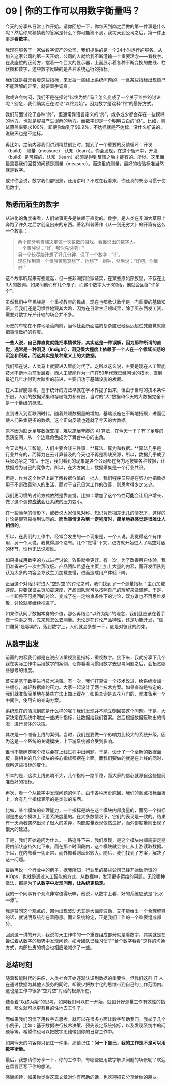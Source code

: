 # 09 | 你的工作可以用数字衡量吗？
    

今天的分享从日常工作开始。请你回想一下，你每天到岗之后做的第一件事是什么呢？然后你来猜猜我的答案是什么？你可能猜不到，我每天到公司之后，第一件正事是**看数字**。

我现在服务于一家做数字资产的公司，我们提供的是一个24小时运行的服务。从加入这家公司的第一天开始，公司的人就给我不断灌输一个重要理念——看数字。在我座位的正前方，摆着一个巨大的显示器，上面展示着各种不断变换的曲线、柱状图和数字，这些数字反映的是各种系统运行的指标。

我们就是每天看着这些指标，来发掘一些线上系统问题的，一旦某些指标出现自己不能理解的异常，就要着手调查。

你或许会纳闷，我们不是在探讨“以终为始”吗？怎么变成了一个关于监控的讨论呢？别急，我们确实还在讨论“以终为始”，因为数字是诠释“终”的最好方式。

我们前面讨论了各种“终”，但通常靠语言定义的“终”，或多或少都会存在一些模糊的地方，也就是容易产生误解的地方。而数字却是一个明明白白的“终”。比如，测试覆盖率要求100%，即便你做到了99.9%，不达标就是不达标，没什么好说的，说破天也是不达标。

再比如，之前内容我们讲到精益创业时，提到了一个重要的反馈循环：开发（build）-测量（measure）-认知（learn）。你会发现，在这个循环中，开发（build）是可控的，认知（learn）必须是得到反馈之后才能有的。所以，这里面最需要我们回答的问题是测量（measure）。而这里的测量，最好的检验标准当然就是数字。

或许你会说，数字我们都很熟，还用讲吗？不过在我看来，你还真的未必习惯于使用数字。

## 熟悉而陌生的数字

从进化的角度来看，人们做事更多是依赖于直觉的。数字，是人类在非洲大草原上奔跑了许久之后才创造出来的东西。著名科普著作《从一到无穷大》的开篇有这么一个故事：

> 两个匈牙利贵族决定做一次数数的游戏，看谁说出的数字大。  
> 一个贵族说：“好，那你先说吧！”  
> 另一个绞尽脑汁想了好几分钟，说了一个数字：“3”。  
> 现在轮到第一个贵族苦思冥想了，他想了一刻钟，然后说：“好吧，你赢啦!”

这个故事听起来有些荒诞，但一些非洲探险家证实，在某些原始部族里，不存在比3大的数词。如果问他们有几个孩子，而这个数字大于3的话，他就会回答“许多个”。

虽然我们中华民族是一个重视教育的民族，现在也都承认数学是一门重要的基础知识。但我们还是习惯性地观其大略，因为在日常生活领域里，除了买东西发工资，需要对数字斤斤计较的场合并不多。

历史的车轮在不停地滚滚向前，当今社会所面临的复杂度已经远远超过凭直觉就能把事情做好的程度。

**一些人说，自己靠直觉就能把事情做好，其实这是一种误解，因为那种所谓的直觉，通常是一种洞见（Insight），洞见很大程度上依赖于一个人在一个领域长期的沉淀和积累，而这其实是某种意义上的大数据。**

我们都在说，人类马上就要进入智能时代了。之所以这么说，主要是现在人工智能技术不断地向前发展着。而人工智能作为一门在50年代就已经问世的技术，直到最近几年才得到大踏步的前进，主要归功于基础设施的发展。

在人工智能领域，基于统计的方法早就在学术界提了出来，但由于当时的技术条件所限，人们的数据采集和存储能力都有限，当时的“大”数据和今天的大数据完全不是一个量级的概念。

直到进入到互联网时代，随着处理数据量的增加，基础设施在不断地拓展，进而促使人们采集更多的数据，这个正向反馈也造就了今天的大数据。

原本因为缺乏足够数据支撑，难以施展拳脚的 AI 算法，在今天一下子有了足够的表演空间，从一个边缘角色成为了舞台中心的主角。

今天谈到人工智能，人们主要会谈三件事：**算法、算力和数据。**算法几乎是行业共有的，而算力在云计算普及的今天也不再是稀缺资源，所以，数据几乎成了兵家必争之“物”。于是，我们看到的现象是各个公司都在努力地搜集各种数据，让数据成为自己的竞争力。所以，在大方向上，数据采集是一个行业共识。

但是，作为这个世界上最了解数据价值的一批人，我们程序员只是在努力地把数据用于不断改善别人的生活，而对于自己日常工作的改善，则思考得少之又少。

我们更习惯的讨论方式依然是靠直觉。比如：增加了这个特性**可能**会让用户增长，做了这个调整**应该**会让系统的压力变小。

在一些简单的情形下，或者说大家信息对称、知识背景相差无几的情况下，这样的讨论是很容易得到认同的。**而当事情复杂到一定程度时，简单地靠感觉是很难让人相信的。**

所以，在我们的工作中，经常会发生的一个现象是，一个人说，我觉得这个有作用，另一个人说，我觉得那个没有。几个“觉得”下来，双方就开始进入了隔空对话的环节，谁也无法说服谁。

如果换成用数字的方式进行讨论，效果就会更好。有一次，为了改善用户体验，我们准备进行一次主页改版。产品团队希望在主页上加上大量的内容，而开发团队则认为太多的内容会导致主页加载变慢，进而造成用户体验下降。

正当这个对话即将进入“空对空”的讨论之时，我们找到了一个测量指标：主页加载速度。只要保证主页加载速度，产品团队就可以按照自己的理解来做调整。于是，一个即将不可挽回的讨论，变成了在一定约束条件下的讨论，双方谁也不再思维发散，讨论就能继续推进了。

如果你认同了数据本身的价值，那么再结合“以终为始”的理念，我们就应该在着手做一件事之前，先来想怎么去测量。无论是在讨论产品特性，还是功能开发，“信口雌黄”是容易的，落到数字上，人们就会多想一下，这是对彼此的约束。

## 从数字出发

前面的内容我们都是在说应该重视测量指标，重视数字。接下来，我就分享下几个我在实际工作中运用数字的案例，让你看看习惯用数字去思考问题之后，会拓宽哪些思考的维度。

首先是基于数字进行技术决策。有一次，我们打算做一个技术改进，给系统增加一些缓存，减轻数据库的压力。大家一起设计了两个技术方案。如果查询是特定的，我们就准备简单地在某些方法上加上缓存；如果查询是五花八门的，就准备用一个中间件，使用它的查询方案。

系统现在的情况到底是什么样的呢？我们发现并不能立刻回答这个问题。于是，大家决定在系统中增加一些统计指标，让数据给我们答案。然后根据数据反映出的情况，进行具体的决策。

其次是一个准备上线的案例。当时，我们是要做一个影响力比较大的系统升级，因为这是一个系统的关键模块，上下游系统都会受到影响。

谁也不能确定哪个模块会在上线过程中出问题。于是，设计了一个全新的数据面板，将相关的几个模块的核心指标都摆在上面。而我们要做的就是在上线的同时，观察这些指标的变化。

所幸的是，这次上线影响不大，几个指标一路平稳，而大家的信心就源自这些提前准备好的指标。

再次，看一个从数字中发现问题的例子。由于各种历史原因，我们的重点指标面板上，会有几个指标表示的是类似的东西。

比如，某个模块的处理能力，一个指标是站在这个模块内部度量的，而另一个指标则是由这个模块上下游系统度量的。在大多数情况下，它们的表现是一致的。结果有一天两者突然出现了很大的差异，内部度量表现依然良好，而外部度量则出现了很大的延迟。

于是，我们开始追问为什么。一路追寻下来，我们发现，是这个模块内部需要定期将内部状态持久化下来，而在那个时间段内，这个模块就会停止从上游读取数据。所以，在内部看一切正常，而外部看则延迟较大。随后，我们找到了方案，解决了这一问题。

最后再说一个行业中的例子，据我所知，行业里的某些公司已经开始做所谓的 AIOps，也就是通过人工智能的方式，从数据中，发现更多运维的问题。无论哪种做法，都是为了**从数字中发现问题，让系统更稳定。**

我的一个同事有个观点非常值得玩味，他说，从数字上看，好的系统应该是“死水一潭”。

我是赞同这个观点的，因为出现波动尤其是大幅度波动，又不能给出一个合理解释的话，就说明系统存在着隐患。而让系统稳定，正是我们工作的一个重要组成部分。

回到这一讲的开头，我说每天工作中的一个重要组成部分就是看数字，其实就是在尝试着从数字的趋势中发现问题，如今团队已经习惯了“给个数字看看”这样的沟通方式，内部扯皮的机会也相应地减少了一些。

## 总结时刻

随着智能时代的来临，人类社会开始逐渐认识到数据的重要性。但我们这群 IT 人在通过数据为其他人服务的同时，却很少把数字化的思维带到自己的工作范围内。这也是工作中很多“空对空”对话的根源所在。

结合着“以终为始”的思考，如果我们可以在一开始，就设计好测量工作有效性的指标，那么就可以更有目的性地去工作了。

而如果我们习惯了用数字去思考，就可以在很多方面让数字帮助我们。我举了几个小例子，比如：基于数据进行技术决策、预先设定系统指标，以及发现系统中的问题等等。希望你也可以把数字思维带到你的日常工作中。

如果今天的内容你只记住一件事，那请记住：**问一下自己，我的工作是不是可以用数字衡量。**

最后，我想请你分享一下，你的工作中，有哪些应用数字解决问题的场景呢？欢迎在留言区写下你的想法。

感谢阅读，如果你觉得这篇文章对你有帮助的话，也欢迎把它分享给你的朋友。
    